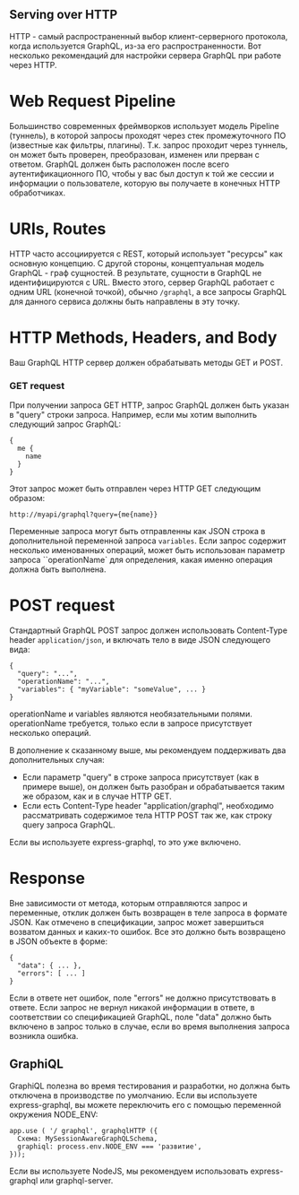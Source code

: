 ## Serving over HTTP
HTTP - самый распространенный выбор клиент-серверного протокола, когда используется GraphQL, из-за его распространенности. Вот несколько рекомендаций для настройки сервера GraphQL при работе через HTTP.

# Web Request Pipeline 
Большинство современных фреймворков использует модель Pipeline (туннель), в которой запросы проходят через стек промежуточного ПО (известные как фильтры, плагины). Т.к. запрос проходит через туннель, он может быть проверен, преобразован, изменен или прерван с ответом. GraphQL должен быть расположен после всего аутентификационного ПО, чтобы у вас был доступ к той же сессии и информации о пользователе, которую вы получаете в конечных HTTP обработчиках.

# URIs, Routes 
HTTP часто ассоциируется с REST, который использует "ресурсы" как основную концепцию. С другой стороны, концептуальная модель GraphQL - граф сущностей. В результате, сущности в GraphQL не идентифицируются с URL. Вместо этого, сервер GraphQL работает с одним URL (конечной точкой), обычно ``/graphql``, а все запросы GraphQL для данного сервиса должны быть направлены в эту точку.


# HTTP Methods, Headers, and Body 
Ваш GraphQL HTTP сервер должен обрабатывать методы GET и POST.


### GET request 
При получении запроса GET HTTP, запрос GraphQL должен быть указан в "query" строки запроса. 
Например, если мы хотим выполнить следующий запрос GraphQL:

```
{
  me {
    name
  }
} 
```

Этот запрос может быть отправлен через HTTP GET следующим образом:

```
http://myapi/graphql?query={me{name}} 
```

Переменные запроса могут быть отправленны как JSON строка в дополнительной переменной запроса ``variables``. Если запрос содержит несколько именованных операций, может быть использован параметр запроса ``operationName` для определения, какая именно операция должна быть выполнена.


# POST request 
Стандартный GraphQL POST запрос должен использовать Content-Type header ``application/json``, и включать тело в виде JSON следующего вида:

```
{
  "query": "...",
  "operationName": "...",
  "variables": { "myVariable": "someValue", ... }
}
```

operationName и variables  являются необязательными полями. operationName требуется, только если в запросе присутствует несколько операций.



В дополнение к сказанному выше, мы рекомендуем поддерживать два дополнительных случая:
* Если параметр "query" в строке запроса присутствует (как в примере выше), он должен быть разобран и обрабатывается таким же образом, как и в случае HTTP GET.
* Если есть Content-Type header "application/graphql", необходимо рассматривать содержимое тела HTTP POST так же, как строку query запроса GraphQL.

Если вы используете express-graphql, то это уже включено.


# Response 
Вне зависимости от метода, которым отправляются запрос и переменные, отклик должен быть возвращен в теле запроса в формате JSON. Как отмечено в спецификации, запрос может завершиться возватом данных и каких-то ошибок. Все это должно быть возвращено в JSON объекте в форме:

```
{
  "data": { ... },
  "errors": [ ... ]
} 
```

Если в ответе нет ошибок, поле "errors" не должно присутствовать в ответе. Если запрос не вернул никакой информации в ответе, в соответствии со спецификацией GraphQL, поле "data" должно быть включено в запрос только в случае, если во время выполнения запроса возникла ошибка.


## GraphiQL
GraphiQL полезна во время тестирования и разработки, но должна быть отключена в производстве по умолчанию.
Если вы используете express-graphql, вы можете переключить его c помощью переменной окружения NODE_ENV:

```
app.use ( '/ graphql', graphqlHTTP ({
  Схема: MySessionAwareGraphQLSchema,
  graphiql: process.env.NODE_ENV === 'развитие',
}));
```

Если вы используете NodeJS, мы рекомендуем использовать express-graphql или graphql-server.
